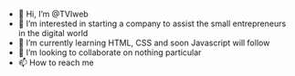 - 👋 Hi, I’m @TVIweb
- 👀 I’m interested in starting a company to assist the small entrepreneurs in the digital world
- 🌱 I’m currently learning HTML, CSS and soon Javascript will follow
- 💞️ I’m looking to collaborate on nothing particular
- 📫 How to reach me

<!---
TVIweb/TVIweb is a ✨ special ✨ repository because its `README.md` (this file) appears on your GitHub profile.
You can click the Preview link to take a look at your changes.
--->
